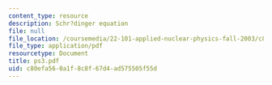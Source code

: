 ```yaml
---
content_type: resource
description: Schr?dinger equation
file: null
file_location: /coursemedia/22-101-applied-nuclear-physics-fall-2003/c80efa560a1f8c8f67d4ad575505f55d_ps3.pdf
file_type: application/pdf
resourcetype: Document
title: ps3.pdf
uid: c80efa56-0a1f-8c8f-67d4-ad575505f55d
---
```


